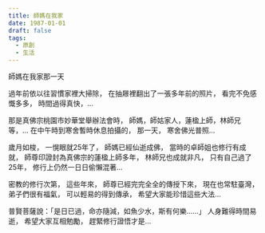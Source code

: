 ```yaml
---
title: 師媽在我家
date: 1987-01-01
draft: false
tags:
  - 原創
  - 生活
---
```


師媽在我家那一天

過年前依以往習慣家裡大掃除，
在抽屜裡翻出了一張多年前的照片，
看完不免感慨多多，
時間過得真快，...

那是真佛宗桃園市妙華堂舉辦法會時，
師媽，師姑家人，蓮楹上師，林師兄等，...
在中午時到寒舍暫時休息拍攝的，
那一天，
寒舍佛光普照...

歲月如梭，
一愰眼就25年了，
師媽已經仙逝成佛，
當時的卓師姐也修行有成就，
師尊印證封為真佛宗的蓮楹上師多年，
林師兄也成就非凡，
只有自己過了25年，
修行上仍然一日日偷懶混著...

密教的修行次第，
這些年來，
師尊已經完完全全的傳授下來，
現在也常駐臺灣，
弟子們很有福氣，
可以輕易的得到傳承，
希望大家能珍惜這些大法...

普賢菩薩說：「是日已過，命亦隨減，如魚少水，斯有何樂......」
人身難得時間易逝，
希望大家互相勉勵，
趕緊修行證悟才是...
